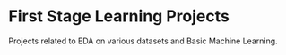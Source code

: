 # First Stage Learning Projects
Projects related to EDA on various datasets and Basic Machine Learning.
